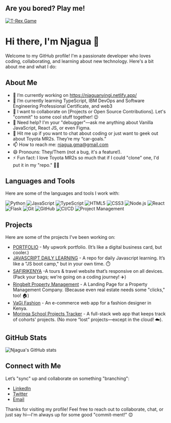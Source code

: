 ## Are you bored? Play me!

[![T-Rex Game](https://img.shields.io/badge/Play-T--Rex%20Game-brightgreen)](https://njagua3.github.io/T-REX/)

# Hi there, I'm Njagua 👋

Welcome to my GitHub profile! I'm a passionate developer who loves coding, collaborating, and learning about new technology. Here's a bit about me and what I do:

## About Me

- 🔭 I’m currently working on https://njaguanyingi.netlify.app/
- 🌱 I’m currently learning TypeScript, IBM DevOps and Software Engineering Professional Certificate, and web3
- 👯 I want to collaborate on [Projects or Open Source Contributions]. Let's "commit" to some cool stuff together! 😉
- 🤔 Need help? I'm your "debugger"—ask me anything about Vanilla JavaScript, React JS, or even Figma.
- 💬 Hit me up if you want to chat about coding or just want to geek out about Toyota MR2s. They’re my “car-goals.”
- 📫 How to reach me: njagua.gma@gmail.com
- 😄 Pronouns: They/Them (not a bug, it's a feature!).
- ⚡ Fun fact: I love Toyota MR2s so much that if I could "clone" one, I'd put it in my "repo." 🚗💨

## Languages and Tools

Here are some of the languages and tools I work with:

![Python](https://img.shields.io/badge/-Python-3776AB?style=flat&logo=python&logoColor=white)
![JavaScript](https://img.shields.io/badge/-JavaScript-F7DF1E?style=flat&logo=javascript&logoColor=black)
![TypeScript](https://img.shields.io/badge/-TypeScript-007ACC?style=flat&logo=typescript&logoColor=white)
![HTML5](https://img.shields.io/badge/-HTML5-E34F26?style=flat&logo=html5&logoColor=white)
![CSS3](https://img.shields.io/badge/-CSS3-1572B6?style=flat&logo=css3&logoColor=white)
![Node.js](https://img.shields.io/badge/-Node.js-339933?style=flat&logo=node.js&logoColor=white)
![React](https://img.shields.io/badge/-React-61DAFB?style=flat&logo=react&logoColor=black)
![Flask](https://img.shields.io/badge/-Flask-000000?style=flat&logo=flask&logoColor=white)
![Git](https://img.shields.io/badge/-Git-F05032?style=flat&logo=git&logoColor=white)
![GitHub](https://img.shields.io/badge/-GitHub-181717?style=flat&logo=github&logoColor=white)
![CI/CD](https://img.shields.io/badge/-CI%2FCD-4285F4?style=flat&logo=google-cloud&logoColor=white)
![Project Management](https://img.shields.io/badge/-Project%20Management-007ACC?style=flat&logo=trello&logoColor=white)

## Projects

Here are some of the projects I've been working on:

- [PORTFOLIO](https://njaguanyingi.netlify.app/) - My upwork portfolio. (It’s like a digital business card, but cooler.)
- [JAVASCRIPT DAILY LEARNING](https://github.com/njagua3/Daily-JS-EXPERIMENT) - A repo for daily Javascript learning. It’s like a "JS boot camp," but in your own time. ⏱️
- [SAFIRIKENYA](https://github.com/njagua3/safiri-2.0) -A tours & travel website that’s responsive on all devices. (Pack your bags; we're going on a coding journey! ✈️)
- [Ringbelt Property Management](https://ringbeltagents.netlify.app/) - A Landing Page for a Property Management Company. (Because even real estate needs some "clicks," too! 🏠)
- [VaGi Fashion]() - An e-commerce web app for a fashion designer in Kenya.
- [Moringa School Projects Tracker](https://moringaschool.netlify.app/) - A full-stack web app that keeps track of cohorts' projects. (No more “lost” projects—except in the cloud! ☁️).

## GitHub Stats

![Njagua's GitHub stats](https://github-readme-stats.vercel.app/api?username=njagua3&show_icons=true&theme=radical)

## Connect with Me
Let’s "sync" up and collaborate on something "branching":

- [LinkedIn](https://www.linkedin.com/in/njagua3)
- [Twitter](https://twitter.com/njagua3)
- [Email](mailto:njagua.gma@gmail.com)

Thanks for visiting my profile! Feel free to reach out to collaborate, chat, or just say hi—I'm always up for some good "commit-ment!" 😊
